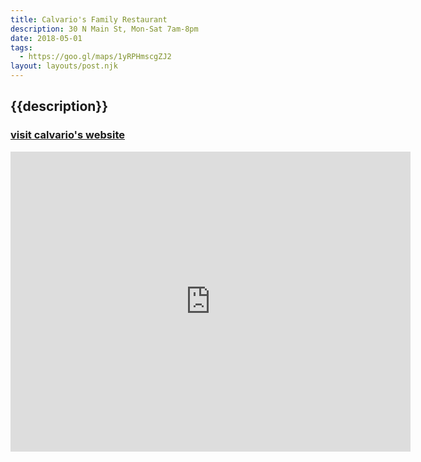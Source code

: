 ```yaml
---
title: Calvario's Family Restaurant
description: 30 N Main St, Mon-Sat 7am-8pm
date: 2018-05-01
tags:
  - https://goo.gl/maps/1yRPHmscgZJ2
layout: layouts/post.njk
---
```


## {{description}}

### [visit calvario's website](https://calvarios-family-restaurant.business.site/)

<iframe src="https://www.google.com/maps/embed?pb=!1m18!1m12!1m3!1d3150.747741749326!2d-112.82954528428439!3d37.842791016015525!2m3!1f0!2f0!3f0!3m2!1i1024!2i768!4f13.1!3m3!1m2!1s0x80b55a946e8a2263%3A0x8232c4e8bc7e3d26!2sCalvario&#39;s+Family+Restaurant!5e0!3m2!1sen!2sus!4v1549665339071" width="640" height="480" frameborder="0" style="border:0" allowfullscreen></iframe>
